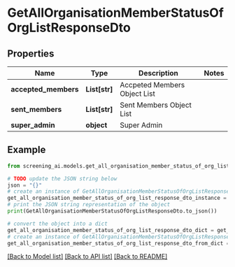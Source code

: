 # GetAllOrganisationMemberStatusOfOrgListResponseDto


## Properties

Name | Type | Description | Notes
------------ | ------------- | ------------- | -------------
**accepted_members** | **List[str]** | Accpeted Members Object List | 
**sent_members** | **List[str]** | Sent Members Object List | 
**super_admin** | **object** | Super Admin | 

## Example

```python
from screening_ai.models.get_all_organisation_member_status_of_org_list_response_dto import GetAllOrganisationMemberStatusOfOrgListResponseDto

# TODO update the JSON string below
json = "{}"
# create an instance of GetAllOrganisationMemberStatusOfOrgListResponseDto from a JSON string
get_all_organisation_member_status_of_org_list_response_dto_instance = GetAllOrganisationMemberStatusOfOrgListResponseDto.from_json(json)
# print the JSON string representation of the object
print(GetAllOrganisationMemberStatusOfOrgListResponseDto.to_json())

# convert the object into a dict
get_all_organisation_member_status_of_org_list_response_dto_dict = get_all_organisation_member_status_of_org_list_response_dto_instance.to_dict()
# create an instance of GetAllOrganisationMemberStatusOfOrgListResponseDto from a dict
get_all_organisation_member_status_of_org_list_response_dto_from_dict = GetAllOrganisationMemberStatusOfOrgListResponseDto.from_dict(get_all_organisation_member_status_of_org_list_response_dto_dict)
```
[[Back to Model list]](../README.md#documentation-for-models) [[Back to API list]](../README.md#documentation-for-api-endpoints) [[Back to README]](../README.md)



